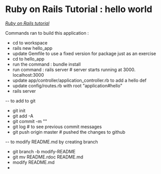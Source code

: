 
# Ruby on Rails Tutorial : hello world
[*Ruby on Rails tutorial*](http://www.railstutorial.org/)


Commands ran to build this application : 

- cd to workspace
- rails new hello_app
- update Gemfile to use a fixed version for package just as an exercise
- cd to hello_app
- run the command : bundle install
- run command : rails server # server starts running at 3000. localhost:3000
- update app/controller/application_controller.rb to add a hello def
- update config/routes.rb with root "application#hello"
- rails server

-- to add to git
- git init
- git add -A
- git commit -m ""
- git log # to see previous commit messages 
- git push origin master # pushed the changes to github

-- to modify README.md by creating branch
- git branch -b modify-README
- git mv README.rdoc README.md
- modify README.md
-